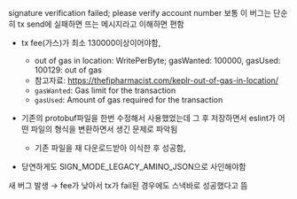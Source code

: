 signature verification failed; please verify account number 보통 이 버그는 단순히 tx send에 실패하면 뜨는 메시지라고 이해하면 편함

- tx fee(가스)가 최소 130000이상이어야함,
    - out of gas in location: WritePerByte; gasWanted: 100000, gasUsed: 100129: out of gas
    - 참고자료: https://thefipharmacist.com/keplr-out-of-gas-in-location/
    - `gasWanted`:	Gas limit for the transaction
    -  `gasUsed`: 	Amount of gas required for the transaction
    
- 기존의 protobuf파일을 한번 수정해서 사용했었는데 그 후 저장하면서 eslint가 어떤 파일의 형식을 변환하면서 생긴 문제로 파악됨
    - 기존 파일을 재 다운로드받아 이식한 후 성공함,
- 당연하게도 SIGN_MODE_LEGACY_AMINO_JSON으로 사인해야함

새 버그 발생 → fee가 낮아서 tx가 fail된 경우에도 스낵바로 성공했다고 뜸